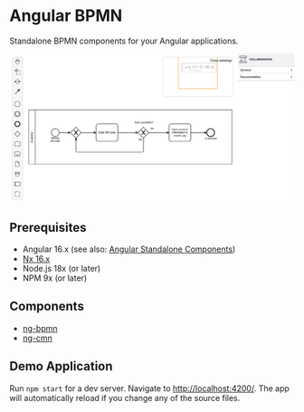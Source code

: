 # Angular BPMN

Standalone BPMN components for your Angular applications.

![ng-bpmn](./libs/ng-bpmn/docs/ng-bpmn-minimap.png)

## Prerequisites

- Angular 16.x (see also: [Angular Standalone Components](https://angular.io/guide/standalone-components))
- [Nx 16.x](https://nx.dev/getting-started/intro)
- Node.js 18x (or later)
- NPM 9x (or later)

## Components

- [ng-bpmn](./libs/ng-bpmn/README.md)
- [ng-cmn](./libs/ng-bpmn/README.md)

## Demo Application

Run `npm start` for a dev server. Navigate to <http://localhost:4200/>. The app will automatically reload if you change any of the source files.
